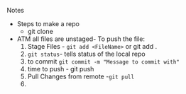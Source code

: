 Notes 
- Steps to make a repo
    - git clone <hyperlink>
- ATM all files are unstaged- To push the file:
    1. Stage Files - `git add <FileName>` or git add .
    2. `git status`- tells status of the local repo
    3. to commit `git commit -m "Message to commit with"`
    4. time to push - git push
    5. Pull Changes from remote -`git pull`
    6. 


